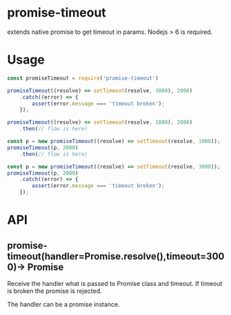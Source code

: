 # promise-timeout
extends native promise to get timeout in params. Nodejs > 6 is required.

# Usage 

```js
const promiseTimeout = require('promise-timeout')

promiseTimeout((resolve) => setTimeout(resolve, 3000), 2000)
    .catch((error) => {
        assert(error.message === 'timeout broken');
    });

promiseTimeout((resolve) => setTimeout(resolve, 1000), 2000)
    .then(// flow is here)

const p = new promiseTimeout((resolve) => setTimeout(resolve, 1000));
promiseTimeout(p, 2000)
    .then(// flow is here)

const p = new promiseTimeout((resolve) => setTimeout(resolve, 3000));
promiseTimeout(p, 2000)
    .catch((error) => {
        assert(error.message === 'timeout broken');
    });


```

# API

## promise-timeout(handler=Promise.resolve(),timeout=3000)-> Promise

Receive the handler what is passed to Promise class and timeout. If timeout is broken the promise is rejected.

The handler can be a promise instance.
